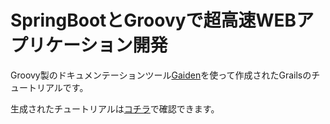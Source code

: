 # SpringBootとGroovyで超高速WEBアプリケーション開発

Groovy製のドキュメンテーションツール[Gaiden](https://github.com/kobo/gaiden)を使って作成されたGrailsのチュートリアルです。  

生成されたチュートリアルは[コチラ](https://koji-k.github.io/spring-boot-groovy-tutorial/)で確認できます。

